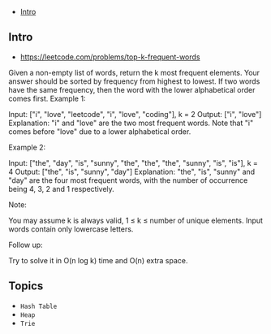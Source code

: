 - [Intro](#intro)

## Intro

- https://leetcode.com/problems/top-k-frequent-words

Given a non-empty list of words, return the k most frequent elements.
Your answer should be sorted by frequency from highest to lowest. If two words have the same frequency, then the word with the lower alphabetical order comes first.
Example 1:

Input: ["i", "love", "leetcode", "i", "love", "coding"], k = 2
Output: ["i", "love"]
Explanation: "i" and "love" are the two most frequent words.
    Note that "i" comes before "love" due to a lower alphabetical order.

Example 2:

Input: ["the", "day", "is", "sunny", "the", "the", "the", "sunny", "is", "is"], k = 4
Output: ["the", "is", "sunny", "day"]
Explanation: "the", "is", "sunny" and "day" are the four most frequent words,
    with the number of occurrence being 4, 3, 2 and 1 respectively.

Note:

You may assume k is always valid, 1 ≤ k ≤ number of unique elements.
Input words contain only lowercase letters.

Follow up:

Try to solve it in O(n log k) time and O(n) extra space.



## Topics

- `Hash Table`
- `Heap`
- `Trie`


